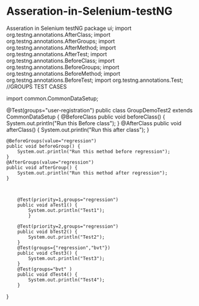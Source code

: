 # Asseration-in-Selenium-testNG
Asseration in Selenium testNG
package ui;
import org.testng.annotations.AfterClass;
import org.testng.annotations.AfterGroups;
import org.testng.annotations.AfterMethod;
import org.testng.annotations.AfterTest;
import org.testng.annotations.BeforeClass;
import org.testng.annotations.BeforeGroups;
import org.testng.annotations.BeforeMethod;
import org.testng.annotations.BeforeTest;
import org.testng.annotations.Test;
//GROUPS TEST CASES 

import common.CommonDataSetup;

@Test(groups="user-registration")
public class GroupDemoTest2 extends CommonDataSetup {
	@BeforeClass
	public void beforeClass() {
		System.out.println("Run this Before class");
	}
	@AfterClass
	public void afterClass() {
		System.out.println("Run this after class");
	}
	
	@BeforeGroups(value="regression")
	public void beforeGroup() {
		System.out.println("Run this method before regression");
	}
	@AfterGroups(value="regression")
	public void afterGroup() {
		System.out.println("Run this method after regression");
	}
	
	
	
		@Test(priority=1,groups="regression")
		public void aTest1() {
			System.out.println("Test1");
			}
		
		@Test(priority=2,groups="regression")
		public void bTest2() {
			System.out.println("Test2");
		}
		@Test(groups={"regression","bvt"})
		public void cTest3() {
			System.out.println("Test3");
		}
		@Test(groups="bvt" )
		public void dTest4() {
			System.out.println("Test4");
		}
}
		

